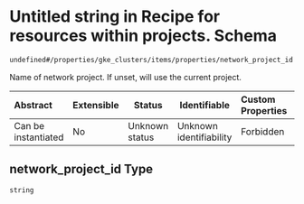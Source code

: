 # Untitled string in Recipe for resources within projects. Schema

```txt
undefined#/properties/gke_clusters/items/properties/network_project_id
```

Name of network project. If unset, will use the current project.


| Abstract            | Extensible | Status         | Identifiable            | Custom Properties | Additional Properties | Access Restrictions | Defined In                                                                                                          |
| :------------------ | ---------- | -------------- | ----------------------- | :---------------- | --------------------- | ------------------- | ------------------------------------------------------------------------------------------------------------------- |
| Can be instantiated | No         | Unknown status | Unknown identifiability | Forbidden         | Allowed               | none                | [resources.schema.json\*](../../../../../../../../../../tmp/182028425/resources.schema.json "open original schema") |

## network_project_id Type

`string`

